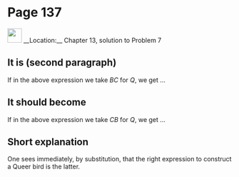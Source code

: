 # Page 137

<img src="/pictures/correction_yellow.svg" width="32px"/>
__Location:__ Chapter 13, solution to Problem 7

## It is (second paragraph)

If in the above expression we take $BC$ for $Q$, we get ...

## It should become

If in the above expression we take $CB$ for $Q$, we get ...

## Short explanation

One sees immediately, by substitution, that the right expression
to construct a Queer bird is the latter.
